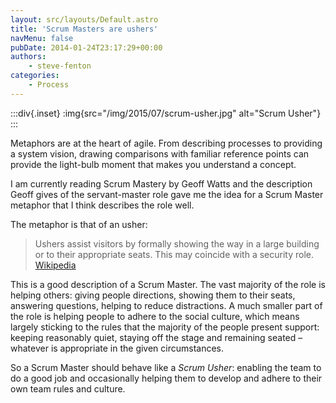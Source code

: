 ```yaml
---
layout: src/layouts/Default.astro
title: 'Scrum Masters are ushers'
navMenu: false
pubDate: 2014-01-24T23:17:29+00:00
authors:
    - steve-fenton
categories:
    - Process
---
```


:::div{.inset}
:img{src="/img/2015/07/scrum-usher.jpg" alt="Scrum Usher"}
:::

Metaphors are at the heart of agile. From describing processes to providing a system vision, drawing comparisons with familiar reference points can provide the light-bulb moment that makes you understand a concept.

I am currently reading Scrum Mastery by Geoff Watts and the description Geoff gives of the servant-master role gave me the idea for a Scrum Master metaphor that I think describes the role well.

The metaphor is that of an usher:

> Ushers assist visitors by formally showing the way in a large building or to their appropriate seats. This may coincide with a security role. [Wikipedia](http://en.wikipedia.org/wiki/Usher_%28occupation%29)

This is a good description of a Scrum Master. The vast majority of the role is helping others: giving people directions, showing them to their seats, answering questions, helping to reduce distractions. A much smaller part of the role is helping people to adhere to the social culture, which means largely sticking to the rules that the majority of the people present support: keeping reasonably quiet, staying off the stage and remaining seated – whatever is appropriate in the given circumstances.

So a Scrum Master should behave like a *Scrum Usher*: enabling the team to do a good job and occasionally helping them to develop and adhere to their own team rules and culture.